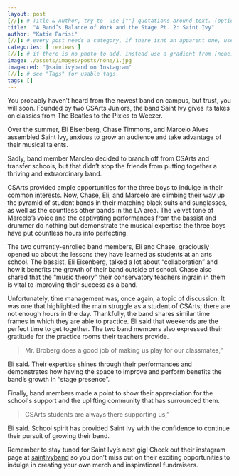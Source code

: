 ```yaml
---
layout: post
[//]: # Title & Author, try to  use [""] quotations around text. (optional, just formality).
title:  "A Band’s Balance of Work and the Stage Pt. 2: Saint Ivy"
author: "Katie Parisi"
[//]: # every post needs a category, if there isnt an apparent one, use [misc].
categories: [ reviews ]
[//]: # if there is no photo to add, instead use a gradient from [none] folder by picking a number from 1-10. (all gradients are .jpg)
image: ./assets/images/posts/none/1.jpg
imagecred: "@saintivyband on Instagram"
[//]: # see "Tags" for usable tags.
tags: []
---
```

You probably haven’t heard from the newest band on campus, but trust, you will soon. Founded by two CSArts Juniors, the band Saint Ivy gives its takes on classics from The Beatles to the Pixies to Weezer.

Over the summer, Eli Eisenberg, Chase Timmons, and Marcelo Alves assembled Saint Ivy, anxious to grow an audience and take advantage of their musical talents. 

Sadly, band member Marcleo decided to branch off from CSArts and transfer schools, but that didn’t stop the friends from putting together a thriving and extraordinary band.

CSArts provided ample opportunities for the three boys to indulge in their common interests. Now, Chase, Eli, and Marcelo are climbing their way up the pyramid of student bands in their matching black suits and sunglasses, as well as the countless other bands in the LA area. The velvet tone of Marcelo’s voice and the captivating performances from the bassist and drummer do nothing but demonstrate the musical expertise the three boys have put countless hours into perfecting.

The two currently-enrolled band members, Eli and Chase, graciously opened up about the lessons they have learned as students at an arts school. The bassist, Eli Eisenberg, talked a lot about “collaboration” and how it benefits the growth of their band outside of school. Chase also shared that the “music theory” their conservatory teachers ingrain in them is vital to improving their success as a band. 

Unfortunately, time management was, once again, a topic of discussion. It was one that highlighted the main struggle as a student of CSArts; there are not enough hours in the day. Thankfully, the band shares similar time frames in which they are able to practice. Eli said that weekends are the perfect time to get together. The two band members also expressed their gratitude for the practice rooms their teachers provide. 

> Mr. Broberg does a good job of making us play for our classmates,” 

Eli said. Their expertise shines through their performances and demonstrates how having the space to improve and perform benefits the band’s growth in “stage presence”.

Finally, band members made a point to show their appreciation for the school's support and the uplifting community that has surrounded them. 

> CSArts students are always there supporting us,” 

Eli said. School spirit has provided Saint Ivy with the confidence to continue their pursuit of growing their band. 

Remember to stay tuned for Saint Ivy’s next gig! Check out their instagram page at [saintivyband](https://www.instagram.com/saintivyband) so you don’t miss out on their exciting opportunities to indulge in creating your own merch and inspirational fundraisers.
 
